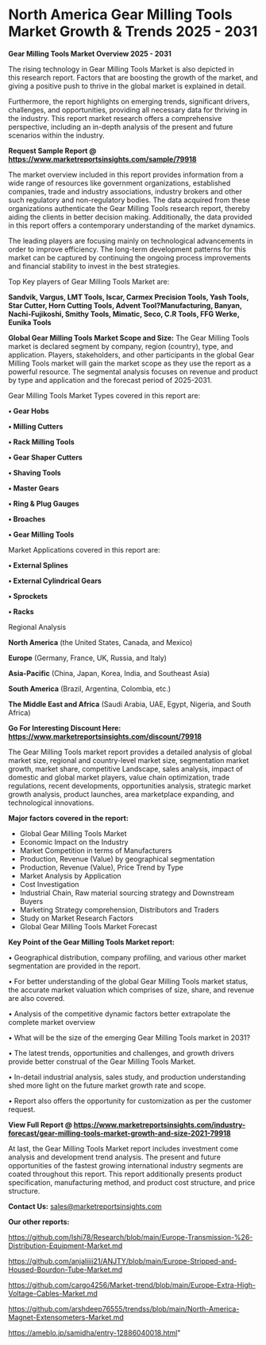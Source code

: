 # North America Gear Milling Tools Market Growth & Trends 2025 - 2031

<Strong> Gear Milling Tools Market Overview 2025 - 2031</strong>

The rising technology in Gear Milling Tools Market is also depicted in this research report. Factors that are boosting the growth of the market, and giving a positive push to thrive in the global market is explained in detail.

Furthermore, the report highlights on emerging trends, significant drivers, challenges, and opportunities, providing all necessary data for thriving in the industry. This report market research offers a comprehensive perspective, including an in-depth analysis of the present and future scenarios within the industry.

<strong>Request Sample Report @ <a href=https://www.marketreportsinsights.com/sample/79918>https://www.marketreportsinsights.com/sample/79918</a></strong>

The market overview included in this report provides information from a wide range of resources like government organizations, established companies, trade and industry associations, industry brokers and other such regulatory and non-regulatory bodies. The data acquired from these organizations authenticate the Gear Milling Tools research report, thereby aiding the clients in better decision making. Additionally, the data provided in this report offers a contemporary understanding of the market dynamics.

The leading players are focusing mainly on technological advancements in order to improve efficiency. The long-term development patterns for this market can be captured by continuing the ongoing process improvements and financial stability to invest in the best strategies.

Top Key players of Gear Milling Tools Market are:

<strong>Sandvik, Vargus, LMT Tools, Iscar, Carmex Precision Tools, Yash Tools, Star Cutter, Horn Cutting Tools, Advent Tool?Manufacturing, Banyan, Nachi-Fujikoshi, Smithy Tools, Mimatic, Seco, C.R Tools, FFG Werke, Eunika Tools</strong>

<strong><b>Global Gear Milling Tools Market Scope and Size:</b></strong>
The Gear Milling Tools market is declared segment by company, region (country), type, and application. Players, stakeholders, and other participants in the global Gear Milling Tools market will gain the market scope as they use the report as a powerful resource. The segmental analysis focuses on revenue and product by type and application and the forecast period of 2025-2031.

Gear Milling Tools Market Types covered in this report are:

<strong>• Gear Hobs

• Milling Cutters

• Rack Milling Tools

• Gear Shaper Cutters

• Shaving Tools

• Master Gears

• Ring & Plug Gauges

• Broaches

• Gear Milling Tools</strong>

Market Applications covered in this report are:

<strong>• External Splines

• External Cylindrical Gears

• Sprockets

• Racks</strong> 

Regional Analysis

<strong>North America</strong> (the United States, Canada, and Mexico)

<strong>Europe</strong> (Germany, France, UK, Russia, and Italy)

<strong>Asia-Pacific</strong> (China, Japan, Korea, India, and Southeast Asia)

<strong>South America</strong> (Brazil, Argentina, Colombia, etc.)

<strong>The Middle East and Africa</strong> (Saudi Arabia, UAE, Egypt, Nigeria, and South Africa)

<strong>Go For Interesting Discount Here: <a href=https://www.marketreportsinsights.com/discount/79918>https://www.marketreportsinsights.com/discount/79918</a></strong>

The Gear Milling Tools market report provides a detailed analysis of global market size, regional and country-level market size, segmentation market growth, market share, competitive Landscape, sales analysis, impact of domestic and global market players, value chain optimization, trade regulations, recent developments, opportunities analysis, strategic market growth analysis, product launches, area marketplace expanding, and technological innovations.

<strong><b>Major factors covered in the report:</b></strong>
<ul>
  <li>Global Gear Milling Tools Market </li>
  <li>Economic Impact on the Industry</li>
  <li>Market Competition in terms of Manufacturers</li>
  <li>Production, Revenue (Value) by geographical segmentation</li>
  <li>Production, Revenue (Value), Price Trend by Type</li>
  <li>Market Analysis by Application</li>
  <li>Cost Investigation</li>
  <li>Industrial Chain, Raw material sourcing strategy and Downstream Buyers</li>
  <li>Marketing Strategy comprehension, Distributors and Traders</li>
  <li>Study on Market Research Factors</li>
  <li>Global Gear Milling Tools Market Forecast</li>
</ul>

<strong><b>Key Point of the Gear Milling Tools Market report:</b></strong>

• Geographical distribution, company profiling, and various other market segmentation are provided in the report.

• For better understanding of the global Gear Milling Tools market status, the accurate market valuation which comprises of size, share, and revenue are also covered.

• Analysis of the competitive dynamic factors better extrapolate the complete market overview

• What will be the size of the emerging Gear Milling Tools market in 2031?

• The latest trends, opportunities and challenges, and growth drivers provide better construal of the Gear Milling Tools Market.

• In-detail industrial analysis, sales study, and production understanding shed more light on the future market growth rate and scope.

• Report also offers the opportunity for customization as per the customer request.

<strong><b>View Full Report @ <a href=https://www.marketreportsinsights.com/industry-forecast/gear-milling-tools-market-growth-and-size-2021-79918>https://www.marketreportsinsights.com/industry-forecast/gear-milling-tools-market-growth-and-size-2021-79918</a></b></strong>


At last, the Gear Milling Tools Market report includes investment come analysis and development trend analysis. The present and future opportunities of the fastest growing international industry segments are coated throughout this report. This report additionally presents product specification, manufacturing method, and product cost structure, and price structure.

<strong>Contact Us:</strong>
sales@marketreportsinsights.com

<strong>Our other reports:</strong>

<a href=https://github.com/Ishi78/Research/blob/main/Europe-Transmission-%26-Distribution-Equipment-Market.md>https://github.com/Ishi78/Research/blob/main/Europe-Transmission-%26-Distribution-Equipment-Market.md</a>

<a href=https://github.com/anjaliiii21/ANJTY/blob/main/Europe-Stripped-and-Housed-Bourdon-Tube-Market.md>https://github.com/anjaliiii21/ANJTY/blob/main/Europe-Stripped-and-Housed-Bourdon-Tube-Market.md</a>

<a href=https://github.com/cargo4256/Market-trend/blob/main/Europe-Extra-High-Voltage-Cables-Market.md>https://github.com/cargo4256/Market-trend/blob/main/Europe-Extra-High-Voltage-Cables-Market.md</a>

<a href=https://github.com/arshdeep76555/trendss/blob/main/North-America-Magnet-Extensometers-Market.md>https://github.com/arshdeep76555/trendss/blob/main/North-America-Magnet-Extensometers-Market.md</a>

<a href=https://ameblo.jp/samidha/entry-12886040018.html>https://ameblo.jp/samidha/entry-12886040018.html</a>"
